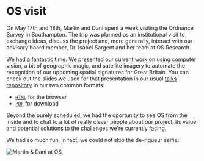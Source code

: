 ```{post} May 19, 2022
```

# OS visit

On May 17th and 18th, Martin and Dani spent a week visiting the Ordnance
Survey in Southampton. The trip was planned as an institutional visit to
exchange ideas, discuss the project and, more generally, interact with our
advisory board member, Dr. Isabel Sargent and her team at OS Research.

We had a fantastic time. We presented our current work on using computer
vision, a bit of geographic magic, and satellite imagery to automate the
recognition of our upcoming spatial signatures for Great Britain. You can
check out the slides we used for that presentation in our usual [talks
repository](https://urbangrammarai.xyz/talks/) in our two common formats:

- [`HTML`](https://urbangrammarai.xyz/talks/202205_OS/index.html) for the
  browser
- [`PDF`](https://urbangrammarai.xyz/talks/202205_OS/index.pdf) for download

Beyond the purely scheduled, we had the oportunity to see OS from the inside
and to chat to a lot of really clever people about our project, its value, and
potential solutions to the challenges we're currently facing.

We had so much fun, in fact, we could not skip the de-rigueur selfie:

<img src="https://pbs.twimg.com/media/FTGbqv4WIAIV3z2?format=jpg&name=large" alt="Martin & Dani at OS" class="bg-primary">


